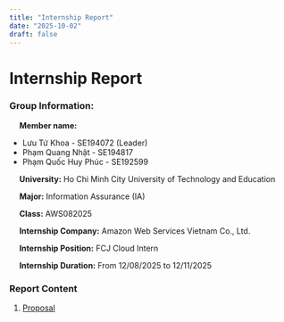 ```yaml
---
title: "Internship Report"
date: "2025-10-02"
draft: false
---
```


# Internship Report

### Group Information:
&emsp; **Member name:** 
- Lưu Tứ Khoa - SE194072 (Leader)
- Phạm Quang Nhật - SE194817
- Phạm Quốc Huy Phúc - SE192599

&emsp; **University:** Ho Chi Minh City University of Technology and Education

&emsp; **Major:** Information Assurance (IA)

&emsp; **Class:** AWS082025

&emsp; **Internship Company:** Amazon Web Services Vietnam Co., Ltd.

&emsp; **Internship Position:** FCJ Cloud Intern

&emsp; **Internship Duration:** From 12/08/2025 to 12/11/2025

### Report Content

1.  [Proposal](1-Proposal/)

